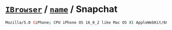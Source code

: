 # [`IBrowser`](/api/ua-parser-js/get-browser.md) / [`name`](../name.md) / Snapchat

```sh
Mozilla/5.0 (iPhone; CPU iPhone OS 16_0_2 like Mac OS X) AppleWebKit/605.1.15 (KHTML, like Gecko) Version/16.0 Mobile/15E148 Snapchat/12.33.0.36 (like Safari/8614.1.25.0.31, panda)
```